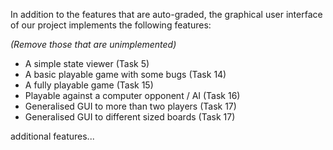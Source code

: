 In addition to the features that are auto-graded, the graphical user interface
of our project implements the following features:

*(Remove those that are unimplemented)*

 - A simple state viewer (Task 5)
 - A basic playable game with some bugs (Task 14)
 - A fully playable game (Task 15)
 - Playable against a computer opponent / AI (Task 16)
 - Generalised GUI to more than two players (Task 17)
 - Generalised GUI to different sized boards (Task 17)

additional features...
